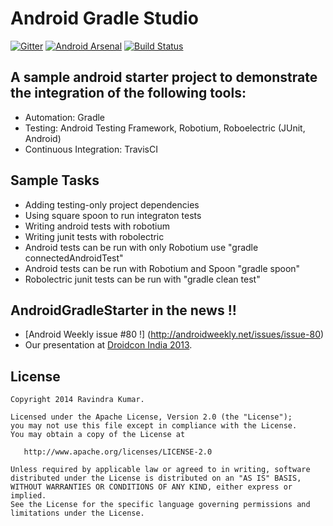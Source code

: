 Android Gradle Studio
=====================

[![Gitter](https://badges.gitter.im/Join%20Chat.svg)](https://gitter.im/ravidsrk/AndroidGradleStarter?utm_source=badge&utm_medium=badge&utm_campaign=pr-badge&utm_content=badge)
[![Android Arsenal](https://img.shields.io/badge/Android%20Arsenal-AndroidGradleStarter-brightgreen.svg?style=flat)](https://android-arsenal.com/details/3/1258)
[![Build Status](https://travis-ci.org/ravidsrk/AndroidGradleStarter.svg?branch=master)](https://travis-ci.org/ravidsrk/AndroidGradleStarter)


## A sample android starter project to demonstrate the integration of the following tools:

- Automation:             Gradle
- Testing:                Android Testing Framework, Robotium, Roboelectric (JUnit, Android)
- Continuous Integration: TravisCI

## Sample Tasks
* Adding testing-only project dependencies
* Using square spoon to run integraton tests
* Writing android tests with robotium
* Writing junit tests with robolectric
* Android tests can be run with only Robotium use "gradle connectedAndroidTest"
* Android tests can be run with Robotium and Spoon "gradle spoon"
* Robolectric junit tests can be run with "gradle clean test"

## AndroidGradleStarter in the news !!
* [Android Weekly issue #80 !] (http://androidweekly.net/issues/issue-80)
* Our presentation at [Droidcon India 2013](https://github.com/ravidsrk/droidcon-gradle-workshop). 


License
-------

    Copyright 2014 Ravindra Kumar.

    Licensed under the Apache License, Version 2.0 (the "License");
    you may not use this file except in compliance with the License.
    You may obtain a copy of the License at

       http://www.apache.org/licenses/LICENSE-2.0

    Unless required by applicable law or agreed to in writing, software
    distributed under the License is distributed on an "AS IS" BASIS,
    WITHOUT WARRANTIES OR CONDITIONS OF ANY KIND, either express or implied.
    See the License for the specific language governing permissions and
    limitations under the License.
